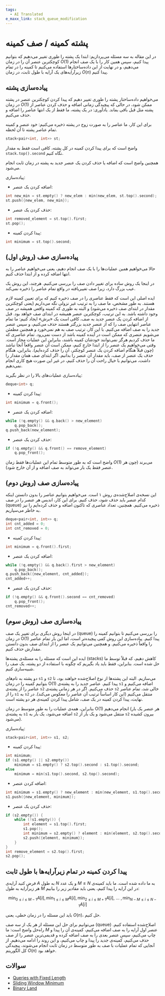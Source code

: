 ```yaml
---
tags:
  - AI Translated
e_maxx_link: stack_queue_modification
---
```


# پشته کمینه / صف کمینه

در این مقاله به سه مسئله می‌پردازیم:
ابتدا یک پشته را طوری تغییر می‌دهیم که بتوانیم کوچکترین عنصر آن را در زمان $O(1)$ پیدا کنیم، سپس همین کار را با یک صف انجام می‌دهیم، و در نهایت از این داده‌ساختارها استفاده می‌کنیم تا کمینه را در تمام زیرآرایه‌های یک آرایه با طول ثابت، در زمان $O(n)$ پیدا کنیم.

## پیاده‌سازی پشته

می‌خواهیم داده‌ساختار پشته را طوری تغییر دهیم که پیدا کردن کوچکترین عنصر در پشته در زمان $O(1)$ ممکن شود، در حالی که پیچیدگی زمانی اضافه و حذف کردن عناصر از پشته مثل قبل باقی بماند.
یادآوری: در یک پشته، ما فقط از یک انتها عناصر را اضافه و حذف می‌کنیم.

برای این کار، ما عناصر را به صورت زوج در پشته ذخیره می‌کنیم: خود عنصر و کمینه تمام عناصر پشته تا آن لحظه.

```cpp
stack<pair<int, int>> st;
```

واضح است که برای پیدا کردن کمینه در کل پشته، کافی است فقط به مقدار `stack.top().second` نگاه کنیم.

همچنین واضح است که اضافه یا حذف کردن یک عنصر جدید به پشته در زمان ثابت انجام می‌شود.

پیاده‌سازی:

*   اضافه کردن یک عنصر:
```cpp
int new_min = st.empty() ? new_elem : min(new_elem, st.top().second);
st.push({new_elem, new_min});
```

*   حذف کردن یک عنصر:
```cpp
int removed_element = st.top().first;
st.pop();
```

*   پیدا کردن کمینه:
```cpp
int minimum = st.top().second;
```

## پیاده‌سازی صف (روش اول)

حالا می‌خواهیم همین عملیات‌ها را با یک صف انجام دهیم، یعنی می‌خواهیم عناصر را به انتها اضافه کرده و از ابتدا حذف کنیم.

در اینجا یک روش ساده برای تغییر دادن صف را بررسی می‌کنیم.
هرچند، این روش یک عیب بزرگ دارد، زیرا صف تغییریافته در واقع تمام عناصر را ذخیره نمی‌کند.

ایده اصلی این است که فقط عناصری را در صف ذخیره کنیم که برای تعیین کمینه لازم هستند.
به طور مشخص، ما صف را به ترتیب غیر نزولی نگه می‌داریم (یعنی کوچکترین مقدار در ابتدای صف ذخیره می‌شود) و البته به طوری که کمینه واقعی همیشه در صف وجود داشته باشد.
به این ترتیب، کوچکترین عنصر همیشه در ابتدای صف خواهد بود.
قبل از اضافه کردن یک عنصر جدید به صف، کافی است یک «برش» ایجاد کنیم:
ما تمام عناصر انتهایی صف را که از عنصر جدید بزرگتر هستند حذف می‌کنیم، و سپس عنصر جدید را به صف اضافه می‌کنیم.
با این کار، ترتیب صف به هم نمی‌خورد و همچنین مطمئن می‌شویم عنصری که ممکن است در آینده کمینه باشد از دست نمی‌رود.
تمام عناصری که ما حذف کردیم هرگز نمی‌توانند خودشان کمینه باشند، بنابراین این عملیات مجاز است.
وقتی می‌خواهیم یک عنصر را از ابتدا خارج کنیم، ممکن است آن عنصر واقعاً آنجا نباشد (چون قبلاً هنگام اضافه کردن یک عنصر کوچکتر، آن را حذف کرده‌ایم).
بنابراین، هنگام حذف یک عنصر از صف، باید مقدار آن عنصر را بدانیم.
اگر ابتدای صف همان مقدار را داشت، می‌توانیم با خیال راحت آن را حذف کنیم، در غیر این صورت هیچ کاری انجام نمی‌دهیم.

پیاده‌سازی عملیات‌های بالا را در نظر بگیرید:

```cpp
deque<int> q;
```

*   پیدا کردن کمینه:
```cpp
int minimum = q.front();
```

*   اضافه کردن یک عنصر:
```cpp
while (!q.empty() && q.back() > new_element)
    q.pop_back();
q.push_back(new_element);
```

*   حذف کردن یک عنصر:
```cpp
if (!q.empty() && q.front() == remove_element)
    q.pop_front();
```

واضح است که به طور متوسط تمام این عملیات‌ها فقط زمان $O(1)$ می‌برند (چون هر عنصر فقط یک بار می‌تواند به صف اضافه و از آن خارج شود).

## پیاده‌سازی صف (روش دوم)

این نسخه‌ی اصلاح‌شده‌ی روش ۱ است.
می‌خواهیم بتوانیم عناصر را بدون دانستن اینکه کدام عنصر باید حذف شود، حذف کنیم.
برای این کار، اندیس هر عنصر را در صف (queue) ذخیره می‌کنیم.
همچنین، تعداد عناصری که تاکنون اضافه و حذف کرده‌ایم را نیز به خاطر می‌سپاریم.

```cpp
deque<pair<int, int>> q;
int cnt_added = 0;
int cnt_removed = 0;
```

* پیدا کردن کمینه:
```cpp
int minimum = q.front().first;
```

* اضافه کردن یک عنصر:
```cpp
while (!q.empty() && q.back().first > new_element)
    q.pop_back();
q.push_back({new_element, cnt_added});
cnt_added++;
```

* حذف کردن یک عنصر:
```cpp
if (!q.empty() && q.front().second == cnt_removed) 
    q.pop_front();
cnt_removed++;
```

## پیاده‌سازی صف (روش سوم)

در اینجا روش دیگری برای تغییر یک صف (queue) را بررسی می‌کنیم تا بتوانیم کمینه را در زمان O(1) پیدا کنیم.
پیاده‌سازی این روش کمی پیچیده‌تر است، اما این بار تمام عناصر را واقعاً ذخیره می‌کنیم.
و همچنین می‌توانیم یک عنصر را از ابتدای صف بدون دانستن مقدارش حذف کنیم.

ایده این است که مسئله را به مسئله‌ی پشته‌ها (stacks) کاهش دهیم، که قبلاً توسط ما حل شده است.
بنابراین، فقط باید یاد بگیریم که چگونه با استفاده از دو پشته، یک صف را شبیه‌سازی کنیم.

دو پشته به نام‌های `s1` و `s2` می‌سازیم.
البته این پشته‌ها از نوع اصلاح‌شده خواهند بود، تا بتوانیم کمینه را در زمان O(1) پیدا کنیم.
عناصر جدید را به پشته‌ی `s1` اضافه می‌کنیم و عناصر را از پشته‌ی `s2` حذف می‌کنیم.
اگر در هر زمانی پشته‌ی `s2` خالی شد، تمام عناصر را از `s1` به `s2` منتقل می‌کنیم (این کار اساساً ترتیب آن عناصر را معکوس می‌کند).
در نهایت، پیدا کردن کمینه در یک صف، شامل پیدا کردن کمینه‌ی هر دو پشته است.

بنابراین، همه‌ی عملیات را به طور متوسط در زمان O(1) انجام می‌دهیم (هر عنصر یک بار به پشته‌ی `s1` اضافه می‌شود، یک بار به `s2` منتقل می‌شود و یک بار از `s2` بیرون کشیده می‌شود).

پیاده‌سازی:

```cpp
stack<pair<int, int>> s1, s2;
```

* پیدا کردن کمینه:
```cpp
int minimum;
if (s1.empty() || s2.empty()) 
    minimum = s1.empty() ? s2.top().second : s1.top().second;
else
    minimum = min(s1.top().second, s2.top().second);
```

* اضافه کردن عنصر:
```cpp
int minimum = s1.empty() ? new_element : min(new_element, s1.top().second);
s1.push({new_element, minimum});
```

* حذف کردن یک عنصر:
```cpp
if (s2.empty()) {
    while (!s1.empty()) {
        int element = s1.top().first;
        s1.pop();
        int minimum = s2.empty() ? element : min(element, s2.top().second);
        s2.push({element, minimum});
    }
}
int remove_element = s2.top().first;
s2.pop();
```

## پیدا کردن کمینه در تمام زیرآرایه‌ها با طول ثابت

فرض کنید آرایه‌ی $A$ به طول $N$ و یک عدد $M \le N$ به ما داده شده است.
ما باید کمینه‌ی هر زیرآرایه به طول $M$ در این آرایه را پیدا کنیم، یعنی باید مقادیر زیر را بیابیم:

$$\min_{0 \le i \le M-1} A[i], \min_{1 \le i \le M} A[i], \min_{2 \le i \le M+1} A[i],~\dots~, \min_{N-M \le i \le N-1} A[i]$$

باید این مسئله را در زمان خطی، یعنی $O(n)$، حل کنیم.

می‌توانیم برای حل این مسئله از هر یک از سه صف (queue) اصلاح‌شده استفاده کنیم.
راه‌حل واضح است:
ما $M$ عنصر اول آرایه را به صف اضافه می‌کنیم، کمینه‌ی آن را پیدا و چاپ می‌کنیم، سپس عنصر بعدی را به صف اضافه کرده و قدیمی‌ترین عنصر را از صف حذف می‌کنیم، کمینه‌ی جدید را پیدا و چاپ می‌کنیم، و این روند را ادامه می‌دهیم.
از آنجایی که تمام عملیات با صف به طور متوسط در زمان ثابت انجام می‌شوند، پیچیدگی کل الگوریتم $O(n)$ خواهد بود.

## سوالات
* [Queries with Fixed Length](https://www.hackerrank.com/challenges/queries-with-fixed-length/problem)
* [Sliding Window Minimum](https://cses.fi/problemset/task/3221)
* [Binary Land](https://www.codechef.com/MAY20A/problems/BINLAND)